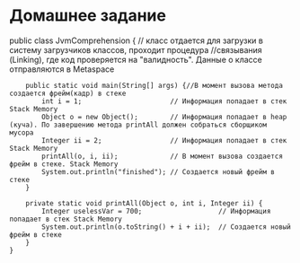 # Домашнее задание

public class JvmComprehension {
    // класс отдается для загрузки в систему загрузчиков классов, проходит процедура
    //связывания (Linking), где код проверяется на "валидность". Данные о классе отправляются в Metaspace


        public static void main(String[] args) {//В момент вызова метода создается фрейм(кадр) в стеке
            int i = 1;                      // Информация попадает в стек Stack Memory
            Object o = new Object();        // Информация попадает в heap (куча). По завершению метода printAll должен собраться сборщиком мусора
            Integer ii = 2;                 // Информация попадает в стек Stack Memory
            printAll(o, i, ii);             // В момент вызова создается фрейм в стеке. Stack Memory
            System.out.println("finished"); // Создается новый фрейм в стеке
        }

        private static void printAll(Object o, int i, Integer ii) {
            Integer uselessVar = 700;                   // Информация попадает в стек Stack Memory
            System.out.println(o.toString() + i + ii);  // Создается новый фрейм в стеке
        }
    }